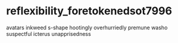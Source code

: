 # reflexibility_foretokenedsot7996
avatars inkweed s-shape hootingly overhurriedly premune washo suspectful icterus unapprisedness 
